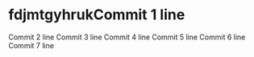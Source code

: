# fdjmtgyhrukCommit 1 line
Commit 2 line
Commit 3 line
Commit 4 line
Commit 5 line
Commit 6 line
Commit 7 line
